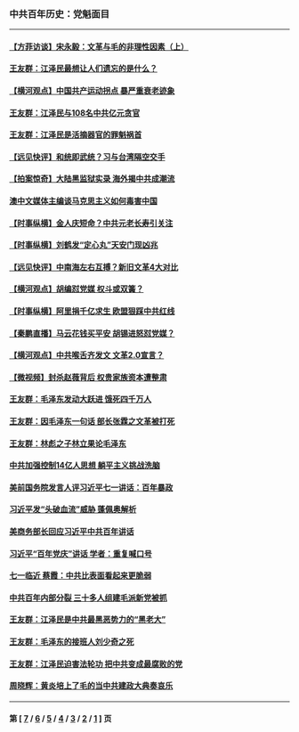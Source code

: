 ### 中共百年历史：党魁面目
---
#### [【方菲访谈】宋永毅：文革与毛的非理性因素（上）](../../pages/nf1176107/n13469956.md?01210430) 
#### [王友群：江泽民最想让人们遗忘的是什么？](../../pages/nf1176107/n13408949.md?01210430) 
#### [【横河观点】中国共产运动拐点 暴严重衰老迹象](../../pages/nf1176107/n13388333.md?01210430) 
#### [王友群：江泽民与108名中共亿元贪官](../../pages/nf1176107/n13352358.md?01210430) 
#### [王友群：江泽民是活摘器官的罪魁祸首](../../pages/nf1176107/n13336903.md?01210430) 
#### [【远见快评】和统即武统？习与台湾隔空交手](../../pages/nf1176107/n13297739.md?01210430) 
#### [【拍案惊奇】大陆黑监狱实录 海外揭中共成潮流](../../pages/nf1176107/n13288853.md?01210430) 
#### [澳中文媒体主编谈马克思主义如何毒害中国](../../pages/nf1176107/n13257387.md?01210430) 
#### [【时事纵横】金人庆短命？中共元老长寿引关注](../../pages/nf1176107/n13217934.md?01210430) 
#### [【时事纵横】刘鹤发“定心丸”天安门现凶兆](../../pages/nf1176107/n13215416.md?01210430) 
#### [【远见快评】中南海左右互搏？新旧文革4大对比](../../pages/nf1176107/n13214745.md?01210430) 
#### [【横河观点】胡编怼党媒 权斗或双簧？](../../pages/nf1176107/n13210864.md?01210430) 
#### [【时事纵横】阿里捐千亿求生 欧盟狠踩中共红线](../../pages/nf1176107/n13206431.md?01210430) 
#### [【秦鹏直播】马云花钱买平安 胡锡进怒怼党媒？](../../pages/nf1176107/n13206392.md?01210430) 
#### [【横河观点】中共喉舌齐发文 文革2.0宣言？](../../pages/nf1176107/n13201248.md?01210430) 
#### [【微视频】封杀赵薇背后 权贵家族资本遭整肃](../../pages/nf1176107/n13197798.md?01210430) 
#### [王友群：毛泽东发动大跃进 饿死四千万人](../../pages/nf1176107/n13177158.md?01210430) 
#### [王友群：因毛泽东一句话 部长张霖之文革被打死](../../pages/nf1176107/n13161711.md?01210430) 
#### [王友群：林彪之子林立果论毛泽东](../../pages/nf1176107/n13128622.md?01210430) 
#### [中共加强控制14亿人思想 躺平主义挑战洗脑](../../pages/nf1176107/n13094299.md?01210430) 
#### [美前国务院发言人评习近平七一讲话：百年暴政](../../pages/nf1176107/n13066986.md?01210430) 
#### [习近平发“头破血流”威胁 蓬佩奥解析](../../pages/nf1176107/n13063604.md?01210430) 
#### [美商务部长回应习近平中共百年讲话](../../pages/nf1176107/n13062903.md?01210430) 
#### [习近平“百年党庆”讲话 学者：重复喊口号](../../pages/nf1176107/n13061411.md?01210430) 
#### [七一临近 蔡霞：中共比表面看起来更脆弱](../../pages/nf1176107/n13056418.md?01210430) 
#### [中共百年内部分裂 三十多人组建毛派新党被抓](../../pages/nf1176107/n13044023.md?01210430) 
#### [王友群：江泽民是中共最黑恶势力的“黑老大”](../../pages/nf1176107/n13022180.md?01210430) 
#### [王友群：毛泽东的接班人刘少奇之死](../../pages/nf1176107/n12991772.md?01210430) 
#### [王友群：江泽民迫害法轮功 把中共变成最腐败的党](../../pages/nf1176107/n12947347.md?01210430) 
#### [周晓辉：黄炎培上了毛的当中共建政大典奏哀乐](../../pages/nf1176107/n12942780.md?01210430) 

---
#### 第 [ [7](./7.md?01210430) / [6](./6.md?01210430) / [5](./5.md?01210430) / [4](./4.md?01210430) / [3](./3.md?01210430) / [2](./2.md?01210430) / [1](./1.md?01210430) ] 页
